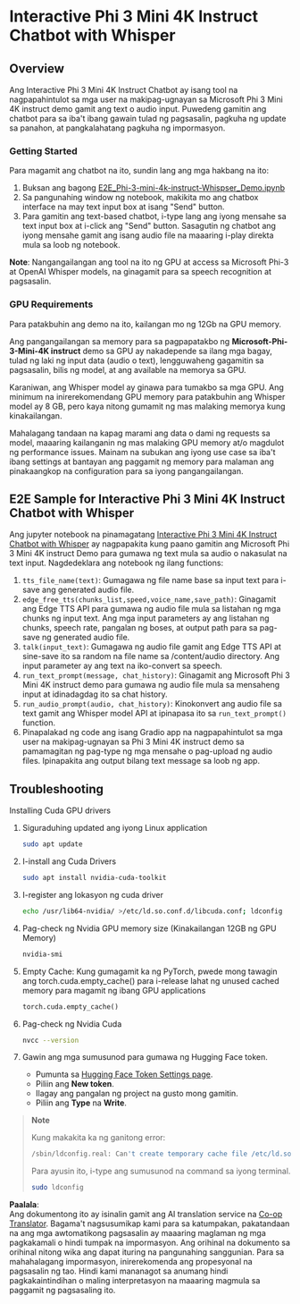 <!--
CO_OP_TRANSLATOR_METADATA:
{
  "original_hash": "006e8cf75211d3297f24e1b22e38955f",
  "translation_date": "2025-05-09T18:33:15+00:00",
  "source_file": "md/02.Application/01.TextAndChat/Phi3/E2E_Phi-3-mini_with_whisper.md",
  "language_code": "tl"
}
-->
# Interactive Phi 3 Mini 4K Instruct Chatbot with Whisper

## Overview

Ang Interactive Phi 3 Mini 4K Instruct Chatbot ay isang tool na nagpapahintulot sa mga user na makipag-ugnayan sa Microsoft Phi 3 Mini 4K instruct demo gamit ang text o audio input. Puwedeng gamitin ang chatbot para sa iba't ibang gawain tulad ng pagsasalin, pagkuha ng update sa panahon, at pangkalahatang pagkuha ng impormasyon.

### Getting Started

Para magamit ang chatbot na ito, sundin lang ang mga hakbang na ito:

1. Buksan ang bagong [E2E_Phi-3-mini-4k-instruct-Whispser_Demo.ipynb](https://github.com/microsoft/Phi-3CookBook/blob/main/code/06.E2E/E2E_Phi-3-mini-4k-instruct-Whispser_Demo.ipynb)
2. Sa pangunahing window ng notebook, makikita mo ang chatbox interface na may text input box at isang "Send" button.
3. Para gamitin ang text-based chatbot, i-type lang ang iyong mensahe sa text input box at i-click ang "Send" button. Sasagutin ng chatbot ang iyong mensahe gamit ang isang audio file na maaaring i-play direkta mula sa loob ng notebook.

**Note**: Nangangailangan ang tool na ito ng GPU at access sa Microsoft Phi-3 at OpenAI Whisper models, na ginagamit para sa speech recognition at pagsasalin.

### GPU Requirements

Para patakbuhin ang demo na ito, kailangan mo ng 12Gb na GPU memory.

Ang pangangailangan sa memory para sa pagpapatakbo ng **Microsoft-Phi-3-Mini-4K instruct** demo sa GPU ay nakadepende sa ilang mga bagay, tulad ng laki ng input data (audio o text), lengguwaheng gagamitin sa pagsasalin, bilis ng model, at ang available na memorya sa GPU.

Karaniwan, ang Whisper model ay ginawa para tumakbo sa mga GPU. Ang minimum na inirerekomendang GPU memory para patakbuhin ang Whisper model ay 8 GB, pero kaya nitong gumamit ng mas malaking memorya kung kinakailangan.

Mahalagang tandaan na kapag marami ang data o dami ng requests sa model, maaaring kailanganin ng mas malaking GPU memory at/o magdulot ng performance issues. Mainam na subukan ang iyong use case sa iba't ibang settings at bantayan ang paggamit ng memory para malaman ang pinakaangkop na configuration para sa iyong pangangailangan.

## E2E Sample for Interactive Phi 3 Mini 4K Instruct Chatbot with Whisper

Ang jupyter notebook na pinamagatang [Interactive Phi 3 Mini 4K Instruct Chatbot with Whisper](https://github.com/microsoft/Phi-3CookBook/blob/main/code/06.E2E/E2E_Phi-3-mini-4k-instruct-Whispser_Demo.ipynb) ay nagpapakita kung paano gamitin ang Microsoft Phi 3 Mini 4K instruct Demo para gumawa ng text mula sa audio o nakasulat na text input. Nagdedeklara ang notebook ng ilang functions:

1. `tts_file_name(text)`: Gumagawa ng file name base sa input text para i-save ang generated audio file.
1. `edge_free_tts(chunks_list,speed,voice_name,save_path)`: Ginagamit ang Edge TTS API para gumawa ng audio file mula sa listahan ng mga chunks ng input text. Ang mga input parameters ay ang listahan ng chunks, speech rate, pangalan ng boses, at output path para sa pag-save ng generated audio file.
1. `talk(input_text)`: Gumagawa ng audio file gamit ang Edge TTS API at sine-save ito sa random na file name sa /content/audio directory. Ang input parameter ay ang text na iko-convert sa speech.
1. `run_text_prompt(message, chat_history)`: Ginagamit ang Microsoft Phi 3 Mini 4K instruct demo para gumawa ng audio file mula sa mensaheng input at idinadagdag ito sa chat history.
1. `run_audio_prompt(audio, chat_history)`: Kinokonvert ang audio file sa text gamit ang Whisper model API at ipinapasa ito sa `run_text_prompt()` function.
1. Pinapalakad ng code ang isang Gradio app na nagpapahintulot sa mga user na makipag-ugnayan sa Phi 3 Mini 4K instruct demo sa pamamagitan ng pag-type ng mga mensahe o pag-upload ng audio files. Ipinapakita ang output bilang text message sa loob ng app.

## Troubleshooting

Installing Cuda GPU drivers

1. Siguraduhing updated ang iyong Linux application

    ```bash
    sudo apt update
    ```

1. I-install ang Cuda Drivers

    ```bash
    sudo apt install nvidia-cuda-toolkit
    ```

1. I-register ang lokasyon ng cuda driver

    ```bash
    echo /usr/lib64-nvidia/ >/etc/ld.so.conf.d/libcuda.conf; ldconfig
    ```

1. Pag-check ng Nvidia GPU memory size (Kinakailangan 12GB ng GPU Memory)

    ```bash
    nvidia-smi
    ```

1. Empty Cache: Kung gumagamit ka ng PyTorch, pwede mong tawagin ang torch.cuda.empty_cache() para i-release lahat ng unused cached memory para magamit ng ibang GPU applications

    ```python
    torch.cuda.empty_cache() 
    ```

1. Pag-check ng Nvidia Cuda

    ```bash
    nvcc --version
    ```

1. Gawin ang mga sumusunod para gumawa ng Hugging Face token.

    - Pumunta sa [Hugging Face Token Settings page](https://huggingface.co/settings/tokens?WT.mc_id=aiml-137032-kinfeylo).
    - Piliin ang **New token**.
    - Ilagay ang pangalan ng project na gusto mong gamitin.
    - Piliin ang **Type** na **Write**.

> **Note**
>
> Kung makakita ka ng ganitong error:
>
> ```bash
> /sbin/ldconfig.real: Can't create temporary cache file /etc/ld.so.cache~: Permission denied 
> ```
>
> Para ayusin ito, i-type ang sumusunod na command sa iyong terminal.
>
> ```bash
> sudo ldconfig
> ```

**Paalala**:  
Ang dokumentong ito ay isinalin gamit ang AI translation service na [Co-op Translator](https://github.com/Azure/co-op-translator). Bagama't nagsusumikap kami para sa katumpakan, pakatandaan na ang mga awtomatikong pagsasalin ay maaaring maglaman ng mga pagkakamali o hindi tumpak na impormasyon. Ang orihinal na dokumento sa orihinal nitong wika ang dapat ituring na pangunahing sanggunian. Para sa mahahalagang impormasyon, inirerekomenda ang propesyonal na pagsasalin ng tao. Hindi kami mananagot sa anumang hindi pagkakaintindihan o maling interpretasyon na maaaring magmula sa paggamit ng pagsasaling ito.